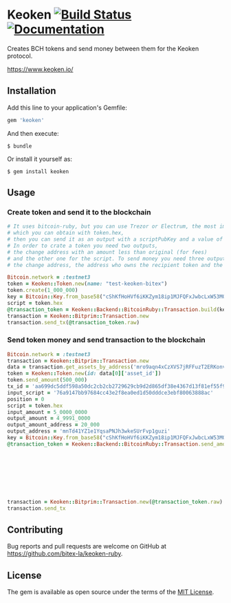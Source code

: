 # Keoken [![Build Status](https://travis-ci.org/bitex-la/keoken-ruby.svg?branch=master)](https://travis-ci.org/bitex-la/keoken-ruby) [![Documentation](http://img.shields.io/badge/docs-rdoc.info-blue.svg)](https://www.rubydoc.info/github/bitex-la/keoken-ruby/master)

Creates BCH tokens and send money between them for the Keoken protocol.

https://www.keoken.io/

## Installation

Add this line to your application's Gemfile:

```ruby
gem 'keoken'
```

And then execute:

    $ bundle

Or install it yourself as:

    $ gem install keoken

## Usage

### Create token and send it to the blockchain

```ruby
# It uses bitcoin-ruby, but you can use Trezor or Electrum, the most important command is the script,
# which you can obtain with token.hex,
# then you can send it as an output with a scriptPubKey and a value of 0.
# In order to crate a token you need two outputs,
# the change address with an amount less than original (for fees)
# and the other one for the script. To send money you need three outputs,
# the change address, the address who owns the recipient token and the script.

Bitcoin.network = :testnet3
token = Keoken::Token.new(name: "test-keoken-bitex")
token.create(1_000_000)
key = Bitcoin::Key.from_base58("cShKfHoHVf6iKKZym18ip1MJFQFxJwbcLxW53MQikxdDsGd2oxBU")
script = token.hex
@transaction_token = Keoken::Backend::BitcoinRuby::Transaction.build(key.addr, key, script, :create)
transaction = Keoken::Bitprim::Transaction.new
transaction.send_tx(@transaction_token.raw)
```

### Send token money and send transaction to the blockchain

```ruby
Bitcoin.network = :testnet3
transaction = Keoken::Bitprim::Transaction.new
data = transaction.get_assets_by_address('mro9aqn4xCzXVS7jRFFuzT2ERKonvPdSDAs')
token = Keoken::Token.new(id: data[0]['asset_id'])
token.send_amount(500_000)
tx_id = 'aa699dc5ddf598a50dc2cb2cb2729629cb9d2d865df38e4367d13f81ef55f96e'
input_script = '76a9147bb97684cc43e2f8ea0ed1d50dddce3ebf80063888ac'
position = 0
script = token.hex
input_amount = 5_0000_0000
output_amount = 4_9991_0000
output_amount_address = 20_000
output_address = 'mnTd41YZ1e1YqsaPNJh3wkeSUrFvp1guzi'
key = Bitcoin::Key.from_base58("cShKfHoHVf6iKKZym18ip1MJFQFxJwbcLxW53MQikxdDsGd2oxBU")
@transaction_token = Keoken::Backend::BitcoinRuby::Transaction.send_amount(tx_id,
                                                                           position,
                                                                           input_script,
                                                                           input_amount,
                                                                           output_amount,
                                                                           output_amount_address,
                                                                           output_address,
                                                                           key,
                                                                           script)
transaction = Keoken::Bitprim::Transaction.new(@transaction_token.raw)
transaction.send_tx
```

## Contributing

Bug reports and pull requests are welcome on GitHub at https://github.com/bitex-la/keoken-ruby.

## License

The gem is available as open source under the terms of the [MIT License](http://opensource.org/licenses/MIT).
